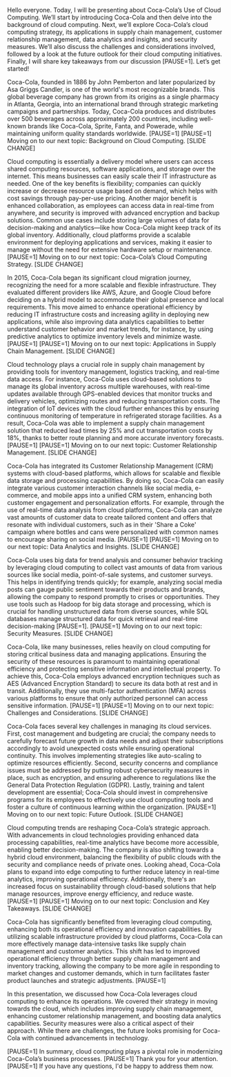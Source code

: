 Hello everyone. Today, I will be presenting about Coca-Cola’s Use of Cloud Computing. We’ll start by introducing Coca-Cola and then delve into the background of cloud computing. Next, we’ll explore Coca-Cola’s cloud computing strategy, its applications in supply chain management, customer relationship management, data analytics and insights, and security measures. We’ll also discuss the challenges and considerations involved, followed by a look at the future outlook for their cloud computing initiatives. Finally, I will share key takeaways from our discussion [PAUSE=1]. Let’s get started!

Coca-Cola, founded in 1886 by John Pemberton and later popularized by Asa Griggs Candler, is one of the world's most recognizable brands. This global beverage company has grown from its origins as a single pharmacy in Atlanta, Georgia, into an international brand through strategic marketing campaigns and partnerships. Today, Coca-Cola produces and distributes over 500 beverages across approximately 200 countries, including well-known brands like Coca-Cola, Sprite, Fanta, and Powerade, while maintaining uniform quality standards worldwide. [PAUSE=1] [PAUSE=1] Moving on to our next topic: Background on Cloud Computing. [SLIDE CHANGE]

Cloud computing is essentially a delivery model where users can access shared computing resources, software applications, and storage over the internet. This means businesses can easily scale their IT infrastructure as needed. One of the key benefits is flexibility; companies can quickly increase or decrease resource usage based on demand, which helps with cost savings through pay-per-use pricing. Another major benefit is enhanced collaboration, as employees can access data in real-time from anywhere, and security is improved with advanced encryption and backup solutions. Common use cases include storing large volumes of data for decision-making and analytics—like how Coca-Cola might keep track of its global inventory. Additionally, cloud platforms provide a scalable environment for deploying applications and services, making it easier to manage without the need for extensive hardware setup or maintenance. [PAUSE=1] Moving on to our next topic: Coca-Cola’s Cloud Computing Strategy. [SLIDE CHANGE]

In 2015, Coca-Cola began its significant cloud migration journey, recognizing the need for a more scalable and flexible infrastructure. They evaluated different providers like AWS, Azure, and Google Cloud before deciding on a hybrid model to accommodate their global presence and local requirements. This move aimed to enhance operational efficiency by reducing IT infrastructure costs and increasing agility in deploying new applications, while also improving data analytics capabilities to better understand customer behavior and market trends, for instance, by using predictive analytics to optimize inventory levels and minimize waste. [PAUSE=1] [PAUSE=1] Moving on to our next topic: Applications in Supply Chain Management. [SLIDE CHANGE]

Cloud technology plays a crucial role in supply chain management by providing tools for inventory management, logistics tracking, and real-time data access. For instance, Coca-Cola uses cloud-based solutions to manage its global inventory across multiple warehouses, with real-time updates available through GPS-enabled devices that monitor trucks and delivery vehicles, optimizing routes and reducing transportation costs. The integration of IoT devices with the cloud further enhances this by ensuring continuous monitoring of temperature in refrigerated storage facilities. As a result, Coca-Cola was able to implement a supply chain management solution that reduced lead times by 25% and cut transportation costs by 18%, thanks to better route planning and more accurate inventory forecasts. [PAUSE=1] [PAUSE=1] Moving on to our next topic: Customer Relationship Management. [SLIDE CHANGE]

Coca-Cola has integrated its Customer Relationship Management (CRM) systems with cloud-based platforms, which allows for scalable and flexible data storage and processing capabilities. By doing so, Coca-Cola can easily integrate various customer interaction channels like social media, e-commerce, and mobile apps into a unified CRM system, enhancing both customer engagement and personalization efforts. For example, through the use of real-time data analysis from cloud platforms, Coca-Cola can analyze vast amounts of customer data to create tailored content and offers that resonate with individual customers, such as in their 'Share a Coke' campaign where bottles and cans were personalized with common names to encourage sharing on social media. [PAUSE=1] [PAUSE=1] Moving on to our next topic: Data Analytics and Insights. [SLIDE CHANGE]

Coca-Cola uses big data for trend analysis and consumer behavior tracking by leveraging cloud computing to collect vast amounts of data from various sources like social media, point-of-sale systems, and customer surveys. This helps in identifying trends quickly; for example, analyzing social media posts can gauge public sentiment towards their products and brands, allowing the company to respond promptly to crises or opportunities. They use tools such as Hadoop for big data storage and processing, which is crucial for handling unstructured data from diverse sources, while SQL databases manage structured data for quick retrieval and real-time decision-making [PAUSE=1]. [PAUSE=1] Moving on to our next topic: Security Measures. [SLIDE CHANGE]

Coca-Cola, like many businesses, relies heavily on cloud computing for storing critical business data and managing applications. Ensuring the security of these resources is paramount to maintaining operational efficiency and protecting sensitive information and intellectual property. To achieve this, Coca-Cola employs advanced encryption techniques such as AES (Advanced Encryption Standard) to secure its data both at rest and in transit. Additionally, they use multi-factor authentication (MFA) across various platforms to ensure that only authorized personnel can access sensitive information. [PAUSE=1] [PAUSE=1] Moving on to our next topic: Challenges and Considerations. [SLIDE CHANGE]

Coca-Cola faces several key challenges in managing its cloud services. First, cost management and budgeting are crucial; the company needs to carefully forecast future growth in data needs and adjust their subscriptions accordingly to avoid unexpected costs while ensuring operational continuity. This involves implementing strategies like auto-scaling to optimize resources efficiently. Second, security concerns and compliance issues must be addressed by putting robust cybersecurity measures in place, such as encryption, and ensuring adherence to regulations like the General Data Protection Regulation (GDPR). Lastly, training and talent development are essential; Coca-Cola should invest in comprehensive programs for its employees to effectively use cloud computing tools and foster a culture of continuous learning within the organization. [PAUSE=1] Moving on to our next topic: Future Outlook. [SLIDE CHANGE]

Cloud computing trends are reshaping Coca-Cola’s strategic approach. With advancements in cloud technologies providing enhanced data processing capabilities, real-time analytics have become more accessible, enabling better decision-making. The company is also shifting towards a hybrid cloud environment, balancing the flexibility of public clouds with the security and compliance needs of private ones. Looking ahead, Coca-Cola plans to expand into edge computing to further reduce latency in real-time analytics, improving operational efficiency. Additionally, there's an increased focus on sustainability through cloud-based solutions that help manage resources, improve energy efficiency, and reduce waste. [PAUSE=1] [PAUSE=1] Moving on to our next topic: Conclusion and Key Takeaways. [SLIDE CHANGE]

Coca-Cola has significantly benefited from leveraging cloud computing, enhancing both its operational efficiency and innovation capabilities. By utilizing scalable infrastructure provided by cloud platforms, Coca-Cola can more effectively manage data-intensive tasks like supply chain management and customer analytics. This shift has led to improved operational efficiency through better supply chain management and inventory tracking, allowing the company to be more agile in responding to market changes and customer demands, which in turn facilitates faster product launches and strategic adjustments. [PAUSE=1]

In this presentation, we discussed how Coca-Cola leverages cloud computing to enhance its operations. We covered their strategy in moving towards the cloud, which includes improving supply chain management, enhancing customer relationship management, and boosting data analytics capabilities. Security measures were also a critical aspect of their approach. While there are challenges, the future looks promising for Coca-Cola with continued advancements in technology.

[PAUSE=1] In summary, cloud computing plays a pivotal role in modernizing Coca-Cola’s business processes. [PAUSE=1] Thank you for your attention. [PAUSE=1] If you have any questions, I'd be happy to address them now.